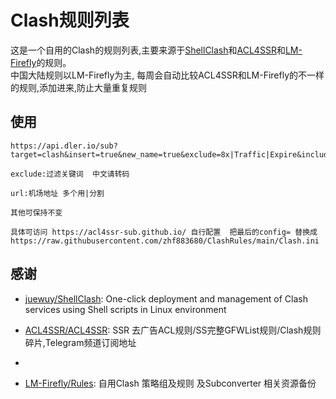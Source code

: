 # Clash规则列表

这是一个自用的Clash的规则列表,主要来源于[ShellClash](https://github.com/juewuy/ShellClash)和[ACL4SSR](https://github.com/ACL4SSR/ACL4SSR)和[LM-Firefly](https://github.com/LM-Firefly/Rules)的规则。  
中国大陆规则以LM-Firefly为主,
每周会自动比较ACL4SSR和LM-Firefly的不一样的规则,添加进来,防止大量重复规则 
## 使用
```
https://api.dler.io/sub?target=clash&insert=true&new_name=true&exclude=8x|Traffic|Expire&include=&url=xxxxxxxx&config=https://raw.githubusercontent.com/zhf883680/ClashRules/main/Clash.ini
```

`exclude:过滤关键词  中文请转码`

`url:机场地址 多个用|分割`

`其他可保持不变`

`具体可访问 https://acl4ssr-sub.github.io/ 自行配置  把最后的config= 替换成https://raw.githubusercontent.com/zhf883680/ClashRules/main/Clash.ini`


## 感谢

- [juewuy/ShellClash](https://github.com/juewuy/ShellClash): One-click deployment and management of Clash services using Shell scripts in Linux environment

- [ACL4SSR/ACL4SSR](https://github.com/ACL4SSR/ACL4SSR): SSR 去广告ACL规则/SS完整GFWList规则/Clash规则碎片,Telegram频道订阅地址
- 
- [LM-Firefly/Rules](https://github.com/LM-Firefly/Rules): 自用Clash 策略组及规则 及Subconverter 相关资源备份